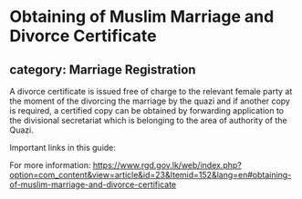 # Obtaining of Muslim Marriage and Divorce Certificate
## category: Marriage Registration

A divorce certificate is issued free of charge to the relevant female party at the moment of the divorcing the marriage by the quazi and if another copy is required, a certified copy can be obtained by forwarding application to the divisional secretariat which is belonging to the area of authority of the Quazi.

Important links in this guide:


For more information: https://www.rgd.gov.lk/web/index.php?option=com_content&view=article&id=23&Itemid=152&lang=en#obtaining-of-muslim-marriage-and-divorce-certificate
